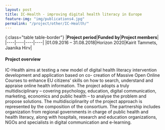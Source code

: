 ```yaml
---
layout: post
title: IC-Health - improving digital health literacy in Europe    
feature-img: "img/publications4.jpg"
permalink: "/project/other/IC-Health/"
---
```


{:class="table table-border"}
|**Project period**|**Funded by**|**Project members**|
|----|----|----|----|
|01.09.2016 – 31.08.2018|Horizon 2020|Kairit Tammets, Jaanika Hirv|

#### Project overview
 IC-Health aims at testing a new model of digital health literacy intervention development and application based on co- creation of Massive Open Online Courses to enhance EU citizens’ skills on how to search, understand and appraise online health information. The project adopts a truly multidisciplinary – covering psychology, education, digital communication, marketing, economics and public health – to analyse the problem and propose solutions. The multidisciplinarity of the project approach is represented by the composition of the consortium. The partnership includes organization from regional governments in charge of public health and health literacy, along with hospitals, research and education organizations, NGOs and specialists in digital communication and e-learning.  
